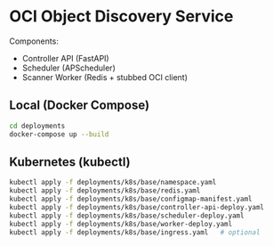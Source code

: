 # OCI Object Discovery Service

Components:
- Controller API (FastAPI)
- Scheduler (APScheduler)
- Scanner Worker (Redis + stubbed OCI client)

## Local (Docker Compose)
```bash
cd deployments
docker-compose up --build
```

## Kubernetes (kubectl)
```bash
kubectl apply -f deployments/k8s/base/namespace.yaml
kubectl apply -f deployments/k8s/base/redis.yaml
kubectl apply -f deployments/k8s/base/configmap-manifest.yaml
kubectl apply -f deployments/k8s/base/controller-api-deploy.yaml
kubectl apply -f deployments/k8s/base/scheduler-deploy.yaml
kubectl apply -f deployments/k8s/base/worker-deploy.yaml
kubectl apply -f deployments/k8s/base/ingress.yaml   # optional
```
